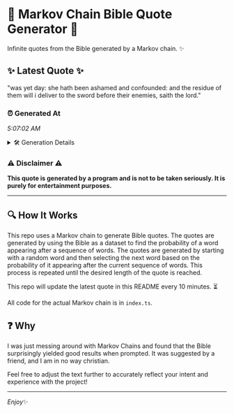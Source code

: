 # 📖 Markov Chain Bible Quote Generator 📖

Infinite quotes from the Bible generated by a Markov chain. ✨

## ✨ Latest Quote ✨
"was yet day: she hath been ashamed and confounded: and the residue of them will i deliver to the sword before their enemies, saith the lord."

### ⏰ Generated At
*5:07:02 AM*

<details>
    <summary>🛠️ Generation Details</summary>
    <p>
        <strong>🌱 Seed:</strong> was<br>
        <strong>🔄 Iterations:</strong> 25<br>
        <strong>📜 Context History:</strong><br>[ was ]: yet<br>[ was, yet ]: day:<br>[ was, yet, day: ]: she<br>[ was, yet, day:, she ]: hath<br>[ was, yet, day:, she, hath ]: been<br>[ was, yet, day:, she, hath, been ]: ashamed<br>[ yet, day:, she, hath, been, ashamed ]: and<br>[ day:, she, hath, been, ashamed, and ]: confounded:<br>[ she, hath, been, ashamed, and, confounded: ]: and<br>[ hath, been, ashamed, and, confounded:, and ]: the<br>[ been, ashamed, and, confounded:, and, the ]: residue<br>[ ashamed, and, confounded:, and, the, residue ]: of<br>[ and, confounded:, and, the, residue, of ]: them<br>[ confounded:, and, the, residue, of, them ]: will<br>[ and, the, residue, of, them, will ]: i<br>[ the, residue, of, them, will, i ]: deliver<br>[ residue, of, them, will, i, deliver ]: to<br>[ of, them, will, i, deliver, to ]: the<br>[ them, will, i, deliver, to, the ]: sword<br>[ will, i, deliver, to, the, sword ]: before<br>[ i, deliver, to, the, sword, before ]: their<br>[ deliver, to, the, sword, before, their ]: enemies,<br>[ to, the, sword, before, their, enemies, ]: saith<br>[ the, sword, before, their, enemies,, saith ]: the<br>[ sword, before, their, enemies,, saith, the ]: lord.<br>
    </p>
</details>

### ⚠️ Disclaimer ⚠️
**This quote is generated by a program and is not to be taken seriously. It is purely for entertainment purposes.**

---

## 🔍 How It Works

This repo uses a Markov chain to generate Bible quotes. The quotes are generated by using the Bible as a dataset to find the probability of a word appearing after a sequence of words. The quotes are generated by starting with a random word and then selecting the next word based on the probability of it appearing after the current sequence of words. This process is repeated until the desired length of the quote is reached.

This repo will update the latest quote in this README every 10 minutes. ⏳

All code for the actual Markov chain is in `index.ts`.

## ❓ Why

I was just messing around with Markov Chains and found that the Bible surprisingly yielded good results when prompted. 
It was suggested by a friend, and I am in no way christian.

Feel free to adjust the text further to accurately reflect your intent and experience with the project!

---

*Enjoy*✨
